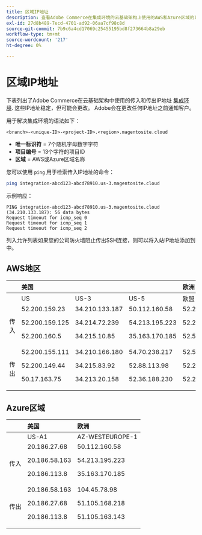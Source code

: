 ```yaml
---
title: 区域IP地址
description: 查看Adobe Commerce在集成环境的云基础架构上使用的AWS和Azure区域的IP地址列表。
exl-id: 27d8b489-7ecd-4701-ad92-06aa7cf98c8d
source-git-commit: 7b9c6a4cd17069c25455195bd8f273664b8a29eb
workflow-type: tm+mt
source-wordcount: '217'
ht-degree: 0%

---
```


# 区域IP地址

下表列出了Adobe Commerce在云基础架构中使用的传入和传出IP地址 [集成环境](../architecture/pro-architecture.md#integration-environment). 这些IP地址稳定，但可能会更改。 Adobe会在更改任何IP地址之前通知客户。

用于解决集成环境的语法如下：

```text
<branch>-<unique-ID>-<project-ID>.<region>.magentosite.cloud
```

- **唯一标识符** = 7个随机字母数字字符
- **项目编号** = 13个字符的项目ID
- **区域** = AWS或Azure区域名称

您可以使用 `ping` 用于检索传入IP地址的命令：

```bash
ping integration-abcd123-abcd78910.us-3.magentosite.cloud
```

示例响应：

```console
PING integration-abcd123-abcd78910.us-3.magentosite.cloud (34.210.133.187): 56 data bytes
Request timeout for icmp_seq 0
Request timeout for icmp_seq 1
Request timeout for icmp_seq 2
```

列入允许列表如果您的公司防火墙阻止传出SSH连接，则可以将入站IP地址添加到中。

## AWS地区

|     | 美国 |       |      | 欧洲 |      |      |      | 亚太 |
| --- | :------------ | :---- | :--- | :----- | :--- | :--- | :--- | :----------- |
|     | US | US-3 | US-5 | 欧盟 | 欧盟3 | 欧盟5 | 欧盟6 | AP-3 |
| 传入 | <!--US-->52.200.159.23<p>52.200.159.125<p>52.200.160.5 | <!--US-3-->34.210.133.187<p>34.214.72.239<p>34.215.10.85 | <!--US-5-->50.112.160.58<p>54.213.195.223<p>35.163.170.185 | <!--EU-->52.209.44.44<p>52.209.23.96<p>52.51.117.101 | <!--EU-3-->34.240.75.192<p>34.251.110.37<p>52.19.113.35 | <!--EU-5-->35.157.81.88<p>3.122.198.131<p>52.28.102.195 | <!--EU-6-->35.181.23.47<p>35.181.24.165<p>35.180.237.48 | <!--AP-3-->52.65.39.201<p>52.65.10.202<p>52.65.30.37 |
| 传出 | <!--US-->52.200.155.111<p>52.200.149.44<p>50.17.163.75 | <!--US-3-->34.210.166.180<p>34.215.83.92<p>34.213.20.158 | <!--US-5-->54.70.238.217<p>52.88.113.98<p>52.36.188.230 | <!--EU-->52.51.163.159<p>52.209.44.60<p>52.208.156.247 | <!--EU-3-->34.240.57.142<p>52.16.140.48<p>52.209.134.55 | <!--EU-5-->3.121.163.221<p>3.121.79.229<p>18.197.3.230 | <!--EU-6-->52.47.155.26<p>35.181.0.157<p>35.181.12.15 | <!--AP-3-->52.65.143.178<p>13.54.80.197<p>52.62.224.4 |

## Azure区域

|          | 美国 | 欧洲 |
| -------- | :-------------- | :-------------- |
|          | US-A1 | AZ-WESTEUROPE-1 |
| 传入 | <!--US-A1--> 20.186.27.68<p>20.186.58.163<p>20.186.113.8 | <!--AZ-W-1-->50.112.160.58<p>54.213.195.223<p>35.163.170.185 |
| 传出 | <!--US-A1-->20.186.58.163<p>20.186.27.68<p>20.186.113.8 | <!--AZ-W-1-->104.45.78.98<p>51.105.168.218<p>51.105.163.143 |
